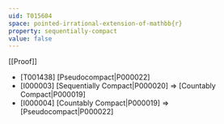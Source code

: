 ```yaml
---
uid: T015604
space: pointed-irrational-extension-of-mathbb{r}
property: sequentially-compact
value: false
---
```

[[Proof]]

* [T001438] [Pseudocompact|P000022]
* [I000003] [Sequentially Compact|P000020] => [Countably Compact|P000019]
* [I000004] [Countably Compact|P000019] => [Pseudocompact|P000022]

